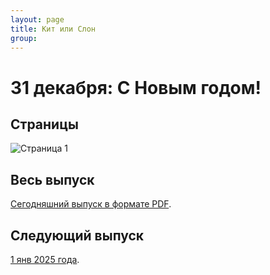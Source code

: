 ```yaml
---
layout: page
title: Кит или Слон
group: 
---
```


# 31 декабря: С Новым годом!

## Страницы

![Страница 1](https://www.dropbox.com/scl/fi/hersoy50qjybmabo06r27/2024-12-31-page001.jpg?rlkey=sm3n8hyrw09bv4y11mhc4w2ft&raw=1)

## Весь выпуск

[Сегодняшний выпуск в формате PDF](https://www.dropbox.com/scl/fi/7pwz0kll61bgkkmx1nale/2024-12-31.pdf?rlkey=511sfagvry1btjn9e9j9w5efs&raw=1). 

## Следующий выпуск

[1 янв 2025 года](https://kitilislon.github.io/2025-01-01).

